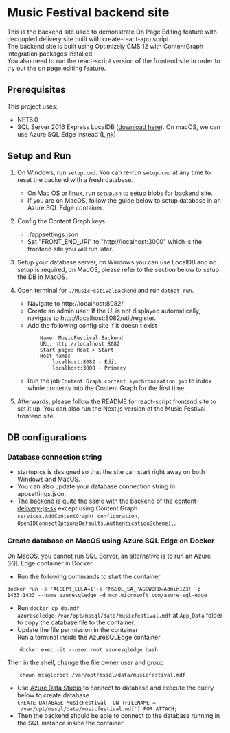 # Music Festival backend site
This is the backend site used to demonstrate On Page Editing feature with decoupled delivery site built with create-react-app script.  
The backend site is built using Optimizely CMS 12 with ContentGraph integration packages installed.  
You also need to run the react-script version of the frontend site in order to try out the on page editing feature.  

## Prerequisites
This project uses:
* NET6.0
* SQL Server 2016 Express LocalDB ([download here](https://www.microsoft.com/en-us/sql-server/sql-server-downloads)). On macOS, we can use Azure SQL Edge instead ([Link](https://learn.microsoft.com/en-us/azure/azure-sql-edge/disconnected-deployment))

## Setup and Run

1. On Windows, run `setup.cmd`. You can re-run `setup.cmd` at any time to reset the backend with a fresh database.
    * On Mac OS or linux, run `setup.sh` to setup blobs for backend site.
    * If you are on MacOS, follow the guide below to setup database in an Azure SQL Edge container.  
2. Config the Content Graph keys:   
    * ./appsettings.json  
    * Set "FRONT_END_URI" to "http://localhost:3000" which is the frontend site you will run later.  

3. Setup your database server, on Windows you can use LocalDB and no setup is required, on MacOS, please refer to the section below to setup the DB in MacOS.   

4. Open terminal for `./MusicFestivalBackend` and run `dotnet run`.
    * Navigate to http://localhost:8082/.
    * Create an admin user. If the UI is not displayed automatically, navigate to http://localhost:8082/util/register.
    * Add the following config site if it doesn't exist
        ```
            Name: MusicFestival.Backend
            URL: http://localhost:8082
            Start page: Root > Start
            Host names
                localhost:8082 - Edit
                localhost:3000 - Primary
        ```
    * Run the job `Content Graph content synchronization job` to index whole contents into the Content Graph for the first time  
    
5. Afterwards, please follow the README for react-script frontend site to set it up. You can also run the Next.js version of the Music Festival frontend site.  

## DB configurations

### Database connection string
* startup.cs is designed so that the site can start right away on both Windows and MacOS.
* You can also update your database connection string in appsettings.json.
* The backend is quite the same with the backend of the [content-delivery-js-sk](https://github.com/episerver/content-delivery-js-sdk/tree/master/samples/music-festival-vue-decoupled) except using Content Graph `services.AddContentGraph(_configuration, OpenIDConnectOptionsDefaults.AuthenticationScheme);`.

### Create database on MacOS using Azure SQL Edge on Docker
On MacOS, you cannot run SQL Server, an alternative is to run an Azure SQL Edge container in Docker.  

* Run the following commands to start the container
```
docker run -e 'ACCEPT_EULA=1'-e 'MSSQL_SA_PASSWORD=Admin123! -p 1433:1433 --name azuresqledge -d mcr.microsoft.com/azure-sql-edge  
```
* Run `docker cp db.mdf azuresqledge:/var/opt/mssql/data/musicfestival.mdf` at `App_Data` folder to copy the database file to the container.  
* Update the file permission in the container  
Run a terminal inside the AzureSQLEdge container
```
    docker exec -it --user root azuresqledge bash
```

Then in the shell, change the file owner user and group
```
    chown mssql:root /var/opt/mssql/data/musicfestival.mdf
```
* Use [Azure Data Studio](https://learn.microsoft.com/en-us/sql/azure-data-studio/download-azure-data-studio?view=sql-server-ver16#download-azure-data-studio) to connect to database and execute the query below to create database  
`CREATE DATABASE MusicFestival  ON (FILENAME = '/var/opt/mssql/data/musicfestival.mdf') FOR ATTACH;`
* Then the backend should be able to connect to the database running in the SQL instance inside the container.  